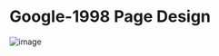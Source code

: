# Google-1998 Page Design
![image](https://user-images.githubusercontent.com/45753737/167680591-b6d2e8dc-fc98-4bde-9b16-ce6dda39a8ad.png)
